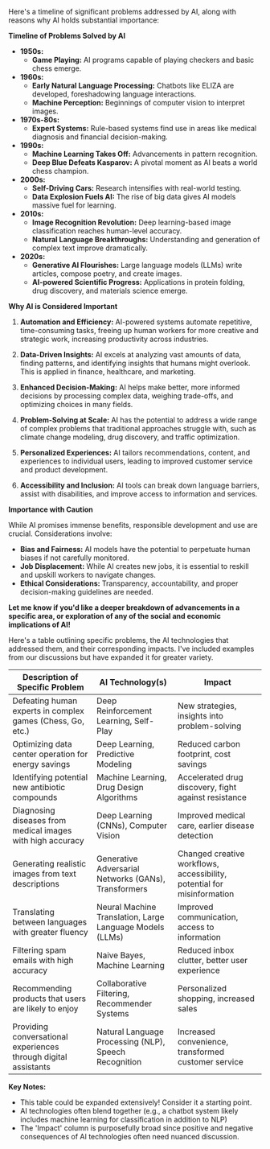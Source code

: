 Here's a timeline of significant problems addressed by AI, along with reasons why AI holds substantial importance:

**Timeline of Problems Solved by AI**

* **1950s:** 
   * **Game Playing:** AI programs capable of playing checkers and basic chess emerge.
* **1960s:** 
   * **Early Natural Language Processing:** Chatbots like ELIZA are developed, foreshadowing language interactions.
   * **Machine Perception:** Beginnings of computer vision to interpret images.
* **1970s-80s:**
   * **Expert Systems:** Rule-based systems find use in areas like medical diagnosis and financial decision-making.
* **1990s:**
   * **Machine Learning Takes Off:** Advancements in pattern recognition.
   * **Deep Blue Defeats Kasparov:** A pivotal moment as AI beats a world chess champion.
* **2000s:**
   * **Self-Driving Cars:** Research intensifies with real-world testing.
   * **Data Explosion Fuels AI:** The rise of big data gives AI models massive fuel for learning.
* **2010s:**
   * **Image Recognition Revolution:** Deep learning-based image classification reaches human-level accuracy.
   * **Natural Language Breakthroughs:**  Understanding and generation of complex text improve dramatically.
* **2020s:**
   * **Generative AI Flourishes:** Large language models (LLMs) write articles, compose poetry, and create images.
   * **AI-powered Scientific Progress:** Applications in protein folding, drug discovery, and materials science emerge.

**Why AI is Considered Important**

1. **Automation and Efficiency:** AI-powered systems automate repetitive, time-consuming tasks, freeing up human workers for more creative and strategic work, increasing productivity across industries.

2. **Data-Driven Insights:** AI excels at analyzing vast amounts of data, finding patterns, and identifying insights that humans might overlook. This is applied in finance, healthcare, and marketing.

3. **Enhanced  Decision-Making:** AI helps make better, more informed decisions by processing complex data, weighing trade-offs, and optimizing choices in many fields.

4. **Problem-Solving at Scale:** AI has the potential to address a wide range of complex problems that traditional approaches struggle with, such as climate change modeling, drug discovery, and traffic optimization.

5. **Personalized Experiences:** AI tailors recommendations, content, and experiences to individual users, leading to improved customer service and product development.

6. **Accessibility and Inclusion:** AI tools can  break down language barriers, assist with disabilities, and improve access to information and services.

**Importance with Caution**

While AI promises immense benefits,  responsible development and use are crucial. Considerations involve:

* **Bias and Fairness:**  AI models have the potential to perpetuate human biases if not carefully monitored.
* **Job Displacement:** While AI creates new jobs, it is essential to reskill and upskill workers to navigate changes.
* **Ethical Considerations:** Transparency, accountability, and proper decision-making guidelines are needed.

**Let me know if you'd like a deeper breakdown of advancements in a specific area, or exploration of any of the social and economic implications of AI!** 

Here's a table outlining specific problems, the AI technologies that addressed them, and their corresponding impacts. I've included examples from our discussions but have expanded it for greater variety.

| Description of Specific Problem                                    | AI Technology(s)                        | Impact                                               |
|--------------------------------------------------------------------|-----------------------------------------|------------------------------------------------------|
| Defeating human experts in complex games (Chess, Go, etc.)         | Deep Reinforcement Learning, Self-Play     | New strategies, insights into problem-solving         |
| Optimizing data center operation for energy savings                | Deep Learning, Predictive Modeling         | Reduced carbon footprint, cost savings                 |
| Identifying potential new antibiotic compounds                      | Machine Learning, Drug Design Algorithms   | Accelerated drug discovery, fight against resistance  |
| Diagnosing diseases from medical images with high accuracy          | Deep Learning (CNNs), Computer Vision      | Improved medical care, earlier disease detection      |
| Generating realistic images from text descriptions                  | Generative Adversarial Networks (GANs), Transformers | Changed creative workflows, accessibility, potential for misinformation |
| Translating between languages with greater fluency                 | Neural Machine Translation, Large Language Models (LLMs) | Improved communication, access to information       |
| Filtering spam emails with high accuracy                          | Naive Bayes, Machine Learning               | Reduced inbox clutter, better user experience          |
| Recommending products that users are likely to enjoy              | Collaborative Filtering, Recommender Systems | Personalized shopping, increased sales                | 
| Providing conversational experiences through digital assistants    | Natural Language Processing (NLP), Speech Recognition | Increased convenience, transformed customer service  |

**Key Notes:**

* This table could be expanded extensively! Consider it a starting point.
* AI technologies often blend together (e.g., a chatbot system likely includes machine learning for classification in addition to NLP)
* The 'Impact' column is purposefully broad since positive and negative consequences of AI technologies often need nuanced discussion.

